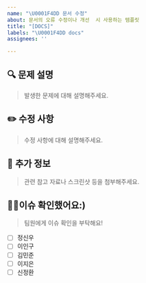 ```yaml
---
name: "\U0001F4DD 문서 수정"
about: 문서의 오류 수정이나 개선  시 사용하는 템플릿
title: "[DOCS]"
labels: "\U0001F4DD docs"
assignees: ''

---
```


## **🔍 문제 설명**  
> 발생한 문제에 대해 설명해주세요.

## **✏️ 수정 사항**  
> 수정 사항에 대해 설명해주세요.

## **📎 추가 정보**  
> 관련 참고 자료나 스크린샷 등을 첨부해주세요.

## 🙇‍♀️이슈 확인했어요:)
> 팀원에게 이슈 확인을 부탁해요!
- [ ] 정신우
- [ ] 이인구
- [ ] 김민준
- [ ] 이지은
- [ ] 신정환
